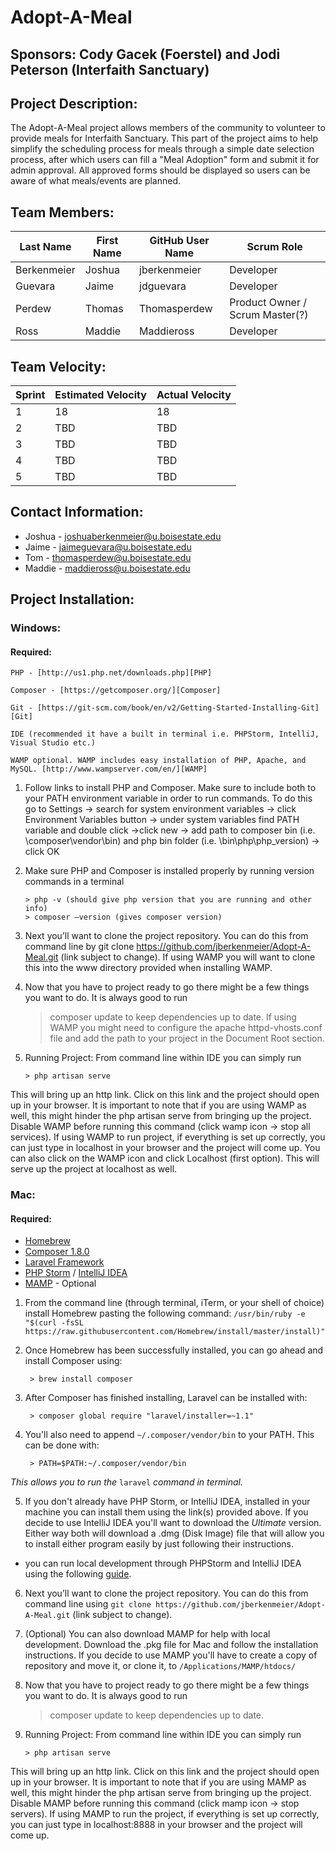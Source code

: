 # Adopt-A-Meal

## Sponsors: Cody Gacek (Foerstel) and Jodi Peterson (Interfaith Sanctuary)

## Project Description:

The Adopt-A-Meal project allows members of the community to volunteer to provide meals for Interfaith Sanctuary. This part of the project aims to help simplify the scheduling process for meals through a simple date selection process, after which users can fill a "Meal Adoption" form and submit it for admin approval. All approved forms should be displayed so users can be aware of what meals/events are planned.

## Team Members:

Last Name       | First Name      | GitHub User Name     | Scrum Role
--------------- | --------------- | -------------------- | ---------------
Berkenmeier     | Joshua          | jberkenmeier         | Developer
Guevara         | Jaime           | jdguevara            | Developer 
Perdew          | Thomas          | Thomasperdew         | Product Owner / Scrum Master(?)
Ross            | Maddie          | Maddieross           | Developer

## Team Velocity:

Sprint | Estimated Velocity | Actual Velocity
------ | ------------------ | ---------------
1      | 18                 | 18
2      | TBD                | TBD
3      | TBD                | TBD
4      | TBD                | TBD
5      | TBD                | TBD

## Contact Information:
* Joshua - <joshuaberkenmeier@u.boisestate.edu> 
* Jaime  - <jaimeguevara@u.boisestate.edu>  
* Tom - <thomasperdew@u.boisestate.edu>
* Maddie - <maddieross@u.boisestate.edu>

## Project Installation:

### Windows:

#### Required:

    PHP - [http://us1.php.net/downloads.php][PHP]

    Composer - [https://getcomposer.org/][Composer]

    Git - [https://git-scm.com/book/en/v2/Getting-Started-Installing-Git][Git]

    IDE (recommended it have a built in terminal i.e. PHPStorm, IntelliJ, Visual Studio etc.)

    WAMP optional. WAMP includes easy installation of PHP, Apache, and MySQL. [http://www.wampserver.com/en/][WAMP]


1.	Follow links to install PHP and Composer. Make sure to include both to your PATH environment variable in order to run commands. To do this go to Settings -> search for system environment variables -> click Environment Variables button -> under system variables find PATH variable and double click ->click new -> add path to composer bin (i.e. \composer\vendor\bin) and php bin folder (i.e. \bin\php\php_version) -> click OK
2.	Make sure PHP and Composer is installed properly by running version commands in a terminal 

        > php -v (should give php version that you are running and other info)
        > composer –version (gives composer version)
        
3.	Next you’ll want to clone the project repository. You can do this from command line by git clone https://github.com/jberkenmeier/Adopt-A-Meal.git (link subject to change). If using WAMP you will want to clone this into the www directory provided when installing WAMP.
4.	Now that you have to project ready to go there might be a few things you want to do. It is always good to run 
	> composer update 
to keep dependencies up to date. If using WAMP you might need to configure the apache httpd-vhosts.conf file and add the path to your project in the Document Root section.
5.	Running Project: From command line within IDE you can simply run

        > php artisan serve
        
This will bring up an http link. Click on this link and the project should open up in your browser. It is important to note that if you are using WAMP as well, this might hinder the php artisan serve from bringing up the project. Disable WAMP before running this command (click wamp icon -> stop all services).
If using WAMP to run project, if everything is set up correctly, you can just type in localhost in your browser and the project will come up. You can also click on the WAMP icon and click Localhost (first option). This will serve up the project at localhost as well.



[Composer]: https://getcomposer.org/

[PHP]: http://us1.php.net/downloads.php

[Git]: https://git-scm.com/book/en/v2/Getting-Started-Installing-Git

[WAMP]: http://www.wampserver.com/en/

### Mac:

#### Required:
* [Homebrew](https://brew.sh/)
* [Composer 1.8.0](https://getcomposer.org/)
* [Laravel Framework](https://laravel.com/docs/4.2)
* [PHP Storm](https://www.jetbrains.com/phpstorm/) / [IntelliJ IDEA](https://www.jetbrains.com/idea/)
* [MAMP](https://www.mamp.info/en/) - Optional

1. From the command line (through terminal, iTerm, or your shell of choice) install Homebrew pasting the following   command: `/usr/bin/ruby -e "$(curl -fsSL https://raw.githubusercontent.com/Homebrew/install/master/install)"`

2. Once Homebrew has been successfully installed, you can go ahead and install Composer using:
   
        > brew install composer

3. After Composer has finished installing, Laravel can be installed with:

        > composer global require "laravel/installer=~1.1"

4. You'll also need to append `~/.composer/vendor/bin` to your PATH. This can be done with:

        > PATH=$PATH:~/.composer/vendor/bin
   
_This allows you to run the_ `laravel` _command in terminal._

5. If you don't already have PHP Storm, or IntelliJ IDEA, installed in your machine you can install them using the link(s) provided above. If you decide to use IntelliJ IDEA you'll want to download the _Ultimate_ version. Either way both will download a .dmg (Disk Image) file that will allow you to install either program easily by just following their instructions.

- you can run local development through PHPStorm and IntelliJ IDEA using the following [guide](https://www.jetbrains.com/help/phpstorm/laravel.html).

6.	Next you’ll want to clone the project repository. You can do this from command line using `git clone https://github.com/jberkenmeier/Adopt-A-Meal.git` (link subject to change). 

7. (Optional) You can also download MAMP for help with local development. Download the .pkg file for Mac and follow the installation instructions. If you decide to use MAMP you'll have to create a copy of repository and move it, or clone it, to `/Applications/MAMP/htdocs/`

8.	Now that you have to project ready to go there might be a few things you want to do. It is always good to run 
	> composer update 
to keep dependencies up to date.

9.	Running Project: From command line within IDE you can simply run

        > php artisan serve
        
This will bring up an http link. Click on this link and the project should open up in your browser. It is important to note that if you are using MAMP as well, this might hinder the php artisan serve from bringing up the project. Disable MAMP before running this command (click mamp icon -> stop servers).
If using MAMP to run the project, if everything is set up correctly, you can just type in localhost:8888 in your browser and the project will come up. 
